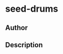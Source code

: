 # seed-drums

## Author

<!-- Insert Your Name Here -->

## Description

<!-- Describe your example here -->
